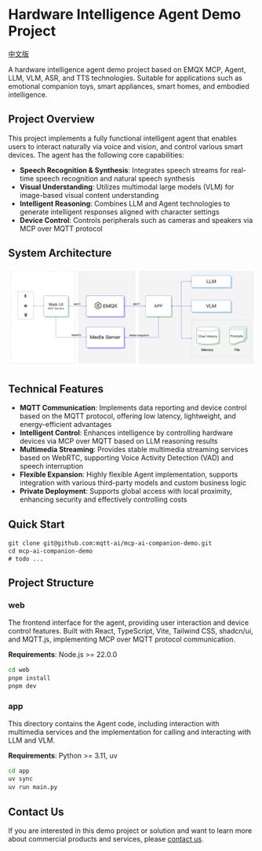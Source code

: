 # Hardware Intelligence Agent Demo Project

[中文版](./README-zh.md)

A hardware intelligence agent demo project based on EMQX MCP, Agent, LLM, VLM, ASR, and TTS technologies. Suitable for applications such as emotional companion toys, smart appliances, smart homes, and embodied intelligence.

## Project Overview

This project implements a fully functional intelligent agent that enables users to interact naturally via voice and vision, and control various smart devices. The agent has the following core capabilities:

- **Speech Recognition & Synthesis**: Integrates speech streams for real-time speech recognition and natural speech synthesis
- **Visual Understanding**: Utilizes multimodal large models (VLM) for image-based visual content understanding
- **Intelligent Reasoning**: Combines LLM and Agent technologies to generate intelligent responses aligned with character settings
- **Device Control**: Controls peripherals such as cameras and speakers via MCP over MQTT protocol

## System Architecture

![System Architecture Diagram](docs/sys_arch.png)

## Technical Features

- **MQTT Communication**: Implements data reporting and device control based on the MQTT protocol, offering low latency, lightweight, and energy-efficient advantages
- **Intelligent Control**: Enhances intelligence by controlling hardware devices via MCP over MQTT based on LLM reasoning results
- **Multimedia Streaming**: Provides stable multimedia streaming services based on WebRTC, supporting Voice Activity Detection (VAD) and speech interruption
- **Flexible Expansion**: Highly flexible Agent implementation, supports integration with various third-party models and custom business logic
- **Private Deployment**: Supports global access with local proximity, enhancing security and effectively controlling costs

## Quick Start

```shell
git clone git@github.com:mqtt-ai/mcp-ai-companion-demo.git
cd mcp-ai-companion-demo
# todo ...
```

## Project Structure

### web

The frontend interface for the agent, providing user interaction and device control features. Built with React, TypeScript, Vite, Tailwind CSS, shadcn/ui, and MQTT.js, implementing MCP over MQTT protocol communication.

**Requirements**: Node.js >= 22.0.0

```bash
cd web
pnpm install
pnpm dev
```

### app

This directory contains the Agent code, including interaction with multimedia services and the implementation for calling and interacting with LLM and VLM.

**Requirements**: Python >= 3.11, uv

```bash
cd app
uv sync
uv run main.py
```

## Contact Us

If you are interested in this demo project or solution and want to learn more about commercial products and services, please [contact us](https://www.emqx.com/zh/contact).
